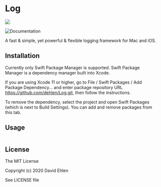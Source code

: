 # Log
<img src="https://img.shields.io/badge/supports-Swift%20Package%20Manager-green.svg">

![Documentation](https://github.com/dehlen/Log/workflows/Documentation/badge.svg)

A fast & simple, yet powerful & flexible logging framework for Mac and iOS.

## Installation

Currently only Swift Package Manager is supported. 
Swift Package Manager is a dependency manager built into Xcode.

If you are using Xcode 11 or higher, go to File / Swift Packages / Add Package Dependency... and enter package repository URL https://github.com/dehlen/Log.git, then follow the instructions.

To remove the dependency, select the project and open Swift Packages (which is next to Build Settings). You can add and remove packages from this tab.

## Usage
```swift

```

## License
The MIT License

Copyright (c) 2020 David Ehlen

See LICENSE file

